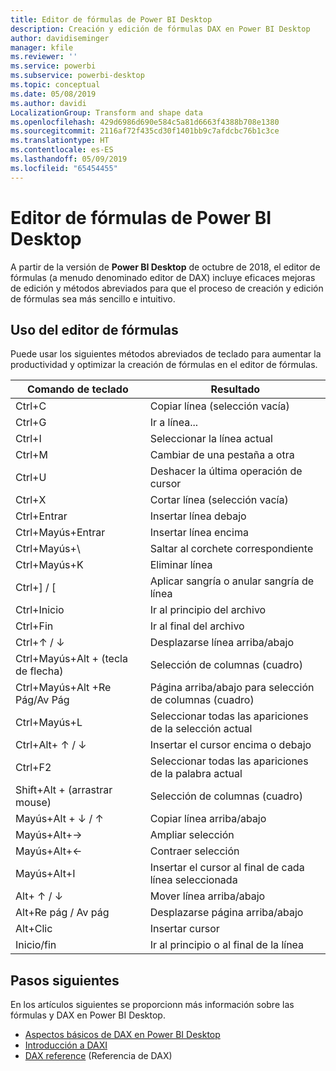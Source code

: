 ```yaml
---
title: Editor de fórmulas de Power BI Desktop
description: Creación y edición de fórmulas DAX en Power BI Desktop
author: davidiseminger
manager: kfile
ms.reviewer: ''
ms.service: powerbi
ms.subservice: powerbi-desktop
ms.topic: conceptual
ms.date: 05/08/2019
ms.author: davidi
LocalizationGroup: Transform and shape data
ms.openlocfilehash: 429d6986d690e584c5a81d6663f4388b708e1380
ms.sourcegitcommit: 2116af72f435cd30f1401bb9c7afdcbc76b1c3ce
ms.translationtype: HT
ms.contentlocale: es-ES
ms.lasthandoff: 05/09/2019
ms.locfileid: "65454455"
---
```

# <a name="formula-editor-in-power-bi-desktop"></a>Editor de fórmulas de Power BI Desktop

A partir de la versión de **Power BI Desktop** de octubre de 2018, el editor de fórmulas (a menudo denominado editor de DAX) incluye eficaces mejoras de edición y métodos abreviados para que el proceso de creación y edición de fórmulas sea más sencillo e intuitivo. 

## <a name="using-the-formula-editor"></a>Uso del editor de fórmulas

Puede usar los siguientes métodos abreviados de teclado para aumentar la productividad y optimizar la creación de fórmulas en el editor de fórmulas.


|Comando de teclado  |Resultado  |
|---------|---------|
|Ctrl+C  | Copiar línea (selección vacía) |
|Ctrl+G  |Ir a línea... |
|Ctrl+I  |Seleccionar la línea actual  |
|Ctrl+M  |Cambiar de una pestaña a otra |
|Ctrl+U  |Deshacer la última operación de cursor  |
|Ctrl+X   | Cortar línea (selección vacía) |
|Ctrl+Entrar  |Insertar línea debajo  |
|Ctrl+Mayús+Entrar  |Insertar línea encima  |
|Ctrl+Mayús+\  |Saltar al corchete correspondiente  |
|Ctrl+Mayús+K  |Eliminar línea  |
|Ctrl+] / [  |Aplicar sangría o anular sangría de línea  |
|Ctrl+Inicio  |Ir al principio del archivo  |
|Ctrl+Fin  |Ir al final del archivo  |
|Ctrl+↑ / ↓   |Desplazarse línea arriba/abajo  |
|Ctrl+Mayús+Alt + (tecla de flecha)  |Selección de columnas (cuadro)  |
|Ctrl+Mayús+Alt +Re Pág/Av Pág  |Página arriba/abajo para selección de columnas (cuadro) |
|Ctrl+Mayús+L  |Seleccionar todas las apariciones de la selección actual |
|Ctrl+Alt+ ↑ / ↓  |Insertar el cursor encima o debajo  |
|Ctrl+F2  |Seleccionar todas las apariciones de la palabra actual | 
|Shift+Alt + (arrastrar mouse) |Selección de columnas (cuadro)  |
|Mayús+Alt + ↓ / ↑  |Copiar línea arriba/abajo  |
|Mayús+Alt+→  |Ampliar selección  |
|Mayús+Alt+←  |Contraer selección |
|Mayús+Alt+I  |Insertar el cursor al final de cada línea seleccionada |
|Alt+ ↑ / ↓  | Mover línea arriba/abajo |
|Alt+Re pág / Av pág  |Desplazarse página arriba/abajo  |
|Alt+Clic  |Insertar cursor  |
|Inicio/fin  |Ir al principio o al final de la línea  |

## <a name="next-steps"></a>Pasos siguientes

En los artículos siguientes se proporcionn más información sobre las fórmulas y DAX en Power BI Desktop.

* [Aspectos básicos de DAX en Power BI Desktop](desktop-quickstart-learn-dax-basics.md)
* [Introducción a DAXI](https://docs.microsoft.com/power-bi/guided-learning/introductiontodax?tutorial-step=1)
* [DAX reference](https://msdn.microsoft.com/query-bi/dax/data-analysis-expressions-dax-reference) (Referencia de DAX)

